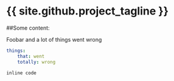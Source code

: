 

# {{ site.github.project_tagline }}


##Some content:

Foobar and a lot of things went wrong

```yaml
things:
    that: went
    totally: wrong
```


`inline code`

